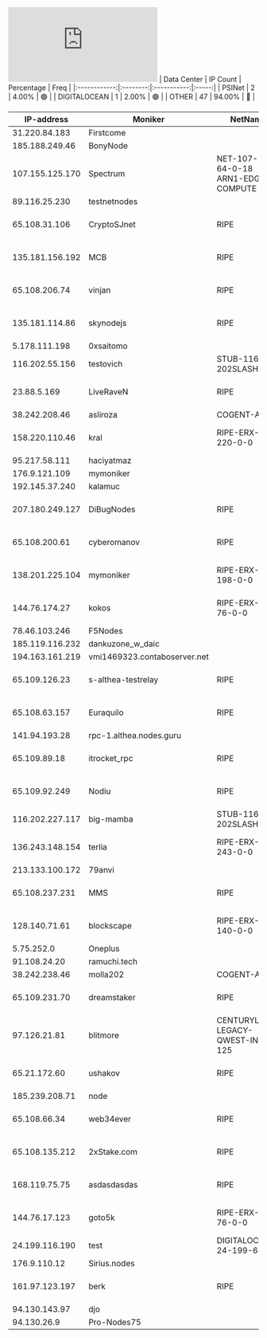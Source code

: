 ![Diagramm](https://github.com/obajay/StateSync-snapshots/blob/main/Projects/Althea/1/README.md)
| Data Center | IP Count | Percentage | Freq |
|:------------:|:--------:|:-----------:|:-----:|
| PSINet | 2 | 4.00% | 🟢 |
| DIGITALOCEAN | 1 | 2.00% | 🟢 |
| OTHER | 47 | 94.00% | 🔴 |

<!-- START_TABLE -->
| IP-address | Moniker | NetName | Organization |
|-------------|-------------|-------------|-------------|
| 31.220.84.183 | Firstcome |  |  |
| 185.188.249.46 | BonyNode |  |  |
| 107.155.125.170 | Spectrum | NET-107-155-64-0-18 ARN1-EDGE-COMPUTE | HIVELOCITY, Inc. |
| 89.116.25.230 | testnetnodes |  |  |
| 65.108.31.106 | CryptoSJnet | RIPE | RIPE Network Coordination Centre |
| 135.181.156.192 | MCB | RIPE | RIPE Network Coordination Centre |
| 65.108.206.74 | vinjan | RIPE | RIPE Network Coordination Centre |
| 135.181.114.86 | skynodejs | RIPE | RIPE Network Coordination Centre |
| 5.178.111.198 | 0xsaitomo |  |  |
| 116.202.55.156 | testovich | STUB-116-202SLASH15 |  |
| 23.88.5.169 | LiveRaveN | RIPE | RIPE Network Coordination Centre |
| 38.242.208.46 | asliroza | COGENT-A | PSINet, Inc. |
| 158.220.110.46 | kral | RIPE-ERX-158-220-0-0 | RIPE Network Coordination Centre |
| 95.217.58.111 | haciyatmaz |  |  |
| 176.9.121.109 | mymoniker |  |  |
| 192.145.37.240 | kalamuc |  |  |
| 207.180.249.127 | DiBugNodes | RIPE | RIPE Network Coordination Centre |
| 65.108.200.61 | cyberomanov | RIPE | RIPE Network Coordination Centre |
| 138.201.225.104 | mymoniker | RIPE-ERX-138-198-0-0 | RIPE Network Coordination Centre |
| 144.76.174.27 | kokos | RIPE-ERX-144-76-0-0 | RIPE Network Coordination Centre |
| 78.46.103.246 | F5Nodes |  |  |
| 185.119.116.232 | dankuzone_w_daic |  |  |
| 194.163.161.219 | vmi1469323.contaboserver.net |  |  |
| 65.109.126.23 | s-althea-testrelay | RIPE | RIPE Network Coordination Centre |
| 65.108.63.157 | Euraquilo | RIPE | RIPE Network Coordination Centre |
| 141.94.193.28 | rpc-1.althea.nodes.guru |  |  |
| 65.109.89.18 | itrocket_rpc | RIPE | RIPE Network Coordination Centre |
| 65.109.92.249 | Nodiu | RIPE | RIPE Network Coordination Centre |
| 116.202.227.117 | big-mamba | STUB-116-202SLASH15 |  |
| 136.243.148.154 | terlia | RIPE-ERX-136-243-0-0 | RIPE Network Coordination Centre |
| 213.133.100.172 | 79anvi |  |  |
| 65.108.237.231 | MMS | RIPE | RIPE Network Coordination Centre |
| 128.140.71.61 | blockscape | RIPE-ERX-128-140-0-0 | RIPE Network Coordination Centre |
| 5.75.252.0 | Oneplus |  |  |
| 91.108.24.20 | ramuchi.tech |  |  |
| 38.242.238.46 | molla202 | COGENT-A | PSINet, Inc. |
| 65.109.231.70 | dreamstaker | RIPE | RIPE Network Coordination Centre |
| 97.126.21.81 | blitmore | CENTURYLINK-LEGACY-QWEST-INET-125 | CenturyLink Communications, LLC |
| 65.21.172.60 | ushakov | RIPE | RIPE Network Coordination Centre |
| 185.239.208.71 | node |  |  |
| 65.108.66.34 | web34ever | RIPE | RIPE Network Coordination Centre |
| 65.108.135.212 | 2xStake.com | RIPE | RIPE Network Coordination Centre |
| 168.119.75.75 | asdasdasdas | RIPE | RIPE Network Coordination Centre |
| 144.76.17.123 | goto5k | RIPE-ERX-144-76-0-0 | RIPE Network Coordination Centre |
| 24.199.116.190 | test | DIGITALOCEAN-24-199-64-0 | DigitalOcean, LLC |
| 176.9.110.12 | Sirius.nodes |  |  |
| 161.97.123.197 | berk | RIPE | RIPE Network Coordination Centre |
| 94.130.143.97 | djo |  |  |
| 94.130.26.9 | Pro-Nodes75 |  |  |

<!-- END_TABLE -->
